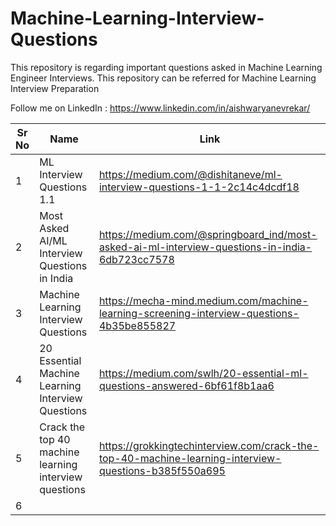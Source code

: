 # Machine-Learning-Interview-Questions
This repository is regarding important questions asked in Machine Learning Engineer Interviews. This repository can be referred for Machine Learning Interview Preparation

Follow me on LinkedIn : https://www.linkedin.com/in/aishwaryanevrekar/


| Sr No | Name                                                         | Link                                                                  |
| ----- | ------------------------------------------------------------ | --------------------------------------------------------------------- |
| 1     | ML Interview Questions 1.1                                   |https://medium.com/@dishitaneve/ml-interview-questions-1-1-2c14c4dcdf18|
| 2     | Most Asked AI/ML Interview Questions in India                |https://medium.com/@springboard_ind/most-asked-ai-ml-interview-questions-in-india-6db723cc7578|
| 3     | Machine Learning Interview Questions                         |https://mecha-mind.medium.com/machine-learning-screening-interview-questions-4b35be855827|
| 4     |20 Essential Machine Learning Interview Questions             |https://medium.com/swlh/20-essential-ml-questions-answered-6bf61f8b1aa6|
| 5     |Crack the top 40 machine learning interview questions         |https://grokkingtechinterview.com/crack-the-top-40-machine-learning-interview-questions-b385f550a695|
|6      |

